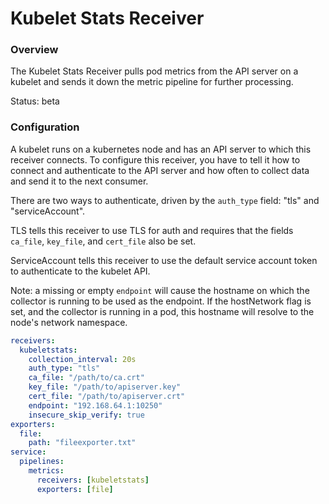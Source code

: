 # Kubelet Stats Receiver

### Overview

The Kubelet Stats Receiver pulls pod metrics from the API server on a kubelet
and sends it down the metric pipeline for further processing.

Status: beta

### Configuration

A kubelet runs on a kubernetes node and has an API server to which this
receiver connects. To configure this receiver, you have to tell it how
to connect and authenticate to the API server and how often to collect data
and send it to the next consumer.

There are two ways to authenticate, driven by the `auth_type` field: "tls" and
"serviceAccount".

TLS tells this receiver to use TLS for auth and requires that the fields
`ca_file`, `key_file`, and `cert_file` also be set.

ServiceAccount tells this receiver to use the default service account token
to authenticate to the kubelet API.

Note: a missing or empty `endpoint` will cause the hostname on which the collector
is running to be used as the endpoint. If the hostNetwork flag is set, and the
collector is running in a pod, this hostname will resolve to the node's network
namespace.

```yaml
receivers:
  kubeletstats:
    collection_interval: 20s
    auth_type: "tls"
    ca_file: "/path/to/ca.crt"
    key_file: "/path/to/apiserver.key"
    cert_file: "/path/to/apiserver.crt"
    endpoint: "192.168.64.1:10250"
    insecure_skip_verify: true
exporters:
  file:
    path: "fileexporter.txt"
service:
  pipelines:
    metrics:
      receivers: [kubeletstats]
      exporters: [file]
```
